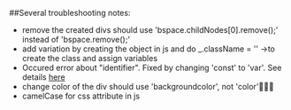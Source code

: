 ##Several troubleshooting notes:

- remove the created divs should use 'bspace.childNodes[0].remove();' instead of 'bspace.remove();'
- add variation by creating the object in js and do _.className = '' ->to create the class and assign variables
- Occured error about "identifier". Fixed by changing 'const' to 'var'. See details [here](https://stackoverflow.com/questions/55722874/identifier-location-has-already-been-declared)
- change color of the div should use 'backgroundcolor', not 'color'🤦🏻‍♀️
- camelCase for css attribute in js
